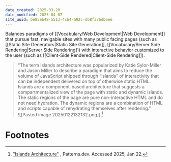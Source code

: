 ```yaml
---
date_created: 2025-03-20
date_modified: 2025-04-07
site_uuid: be85eb48-5513-4cb4-a92c-db8f376db6ee
---
```


Balances paradigms of [[Vocabulary/Web Development|Web Development]] that pursue fast, navigable sites with many public facing pages (such as [[Static Site Generators|Static Site Generation]], [[Vocabulary/Server Side Rendering|Server Side Rendering]]) with interactive behavior customized to the user (such as [[Client-Side Rendered|Client-Side Rendering]]).

>"The term Islands architecture was popularized by Katie Sylor-Miller and Jason Miller to describe a paradigm that aims to reduce the volume of JavaScript shipped through “islands” of interactivity that can be independent delivered on top of otherwise static HTML. Islands are a component-based architecture that suggests a compartmentalized view of the page with static and dynamic islands. The static regions of the page are pure non-interactive HTML and do not need hydration. The dynamic regions are a combination of HTML and scripts capable of rehydrating themselves after rendering."  
>![[Pasted image 20250122132132.png]] [^8e7af3]

# Footnotes
[^8e7af3]: ["Islands Architecture"](https://www.patterns.dev/vanilla/islands-architecture/) , Patterns.dev. Accessed 2025, Jan 22.